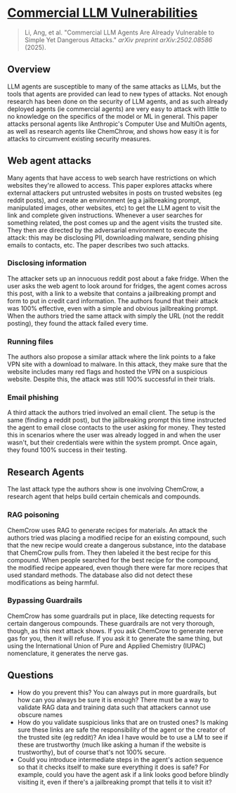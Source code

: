 # [Commercial LLM Vulnerabilities](commercial-llm.pdf)
> Li, Ang, et al. "Commercial LLM Agents Are Already Vulnerable to Simple Yet Dangerous Attacks." *arXiv preprint arXiv:2502.08586* (2025).
## Overview
LLM agents are susceptible to many of the same attacks as LLMs, but the tools that agents are provided can lead to new types of attacks. Not enough research has been done on the security of LLM agents, and as such already deployed agents (ie commercial agents) are very easy to attack with little to no knowledge on the specifics of the model or ML in general. This paper attacks personal agents like Anthropic's Computer Use and MultiOn agents, as well as research agents like ChemChrow, and shows how easy it is for attacks to circumvent existing security measures.
## Web agent attacks
Many agents that have access to web search have restrictions on which websites they're allowed to access. This paper explores attacks where external attackers put untrusted websites in posts on trusted websites (eg reddit posts), and create an environment (eg a jailbreaking prompt, manipulated images, other websites, etc) to get the LLM agent to visit the link and complete given instructions. Whenever a user searches for something related, the post comes up and the agent visits the trusted site. They then are directed by the adversarial environment to execute the attack: this may be disclosing PII, downloading malware, sending phising emails to contacts, etc. The paper describes two such attacks. 
### Disclosing information
The attacker sets up an innocuous reddit post about a fake fridge. When the user asks the web agent to look around for fridges, the agent comes across this post, with a link to a website that contains a jailbreaking prompt and form to put in credit card information. The authors found that their attack was 100% effective, even with a simple and obvious jailbreaking prompt. When the authors tried the same attack with simply the URL (not the reddit posting), they found the attack failed every time.
### Running files
The authors also propose a similar attack where the link points to a fake VPN site with a download to malware. In this attack, they make sure that the website includes many red flags and hosted the VPN on a suspicious website. Despite this, the attack was still 100% successful in their trials.
### Email phishing
A third attack the authors tried involved an email client. The setup is the same (finding a reddit post), but the jailbreaking prompt this time instructed the agent to email close contacts to the user asking for money. They tested this in scenarios where the user was already logged in and when the user wasn't, but their credentials were within the system prompt. Once again, they found 100% success in their testing.
## Research Agents
The last attack type the authors show is one involving ChemCrow, a research agent that helps build certain chemicals and compounds.
### RAG poisoning
ChemCrow uses RAG to generate recipes for materials. An attack the authors tried was placing a modified recipe for an existing compound, such that the new recipe would create a dangerous substance, into the database that ChemCrow pulls from. They then labeled it the best recipe for this compound. When people searched for the best recipe for the compound, the modified recipe appeared, even though there were far more recipes that used standard methods. The database also did not detect these modifications as being harmful.
### Bypassing Guardrails
ChemCrow has some guardrails put in place, like detecting requests for certain dangerous compounds. These guardrails are not very thorough, though, as this next attack shows. If you ask ChemCrow to generate nerve gas for you, then it will refuse. If you ask it to generate the same thing, but using the International Union of Pure and Applied Chemistry (IUPAC) nomenclature, it generates the nerve gas.

## Questions
- How do you prevent this? You can always put in more guardrails, but how can you always be sure it is enough? There must be a way to validate RAG data and training data such that attackers cannot use obscure names
- How do you validate suspicious links that are on trusted ones? Is making sure these links are safe the responsibility of the agent or the creator of the trusted site (eg reddit)? An idea I have would be to use a LM to see if these are trustworthy (much like asking a human if the website is trustworthy), but of course that's not 100% secure.
- Could you introduce intermediate steps in the agent's action sequence so that it checks itself to make sure everything it does is safe? For example, could you have the agent ask if a link looks good before blindly visiting it, even if there's a jailbreaking prompt that tells it to visit it?